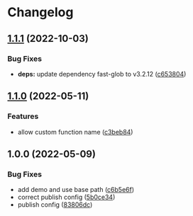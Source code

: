 # Changelog

## [1.1.1](https://github.com/netlify/vite-plugin-netlify-edge/compare/v1.1.0...v1.1.1) (2022-10-03)


### Bug Fixes

* **deps:** update dependency fast-glob to v3.2.12 ([c653804](https://github.com/netlify/vite-plugin-netlify-edge/commit/c653804e4a1e20f451061a9b3c184ded766f9d15))

## [1.1.0](https://github.com/netlify/vite-plugin-netlify-edge/compare/v1.0.0...v1.1.0) (2022-05-11)


### Features

* allow custom function name ([c3beb84](https://github.com/netlify/vite-plugin-netlify-edge/commit/c3beb84fba5d7f33115d987c153e6e5dc9b8fc31))

## 1.0.0 (2022-05-09)


### Bug Fixes

* add demo and use base path ([c6b5e6f](https://github.com/netlify/vite-plugin-netlify-edge/commit/c6b5e6fbdf1dff5e59a8c40b7d64c35a2845435f))
* correct publish config ([5b0ce34](https://github.com/netlify/vite-plugin-netlify-edge/commit/5b0ce34193bd9433332d3d0bd1808cd8bae9c0a5))
* publish config ([83806dc](https://github.com/netlify/vite-plugin-netlify-edge/commit/83806dc13674d1056d6b6ba11b81982540008513))
